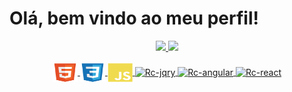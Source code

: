 
# Olá, bem vindo ao meu perfil!

<div align="center">
  <a href="https://github.com/Roberto230">
  <img height="150em" src="https://github-readme-stats.vercel.app/api?username=roberto230&show_icons=true&theme=dracula&include_all_commits=true&count_private=true"/>
  <img height="150em" src="https://github-readme-stats.vercel.app/api/top-langs/?username=roberto230&layout=compact&langs_count=7&theme=dracula"/>
</div>
<div align="center" style="display: inline_block"><br>
  <img align="center" alt="Rc-HTML" height="30" width="40" src="https://raw.githubusercontent.com/devicons/devicon/master/icons/html5/html5-original.svg">
  <img align="center" alt="Rc-CSS" height="30" width="40" src="https://raw.githubusercontent.com/devicons/devicon/master/icons/css3/css3-original.svg">
  <img align="center" alt="Rc-Js" height="30" width="40" src="https://raw.githubusercontent.com/devicons/devicon/master/icons/javascript/javascript-plain.svg">
  <img align="center" alt="Rc-jqry" height="30" width="40" src="https://cdn.jsdelivr.net/gh/devicons/devicon/icons/jquery/jquery-original.svg" />
  <img align="center" alt="Rc-angular" height="30" width="40"src="https://cdn.jsdelivr.net/gh/devicons/devicon/icons/angularjs/angularjs-original.svg" />
  <img align="center" alt="Rc-react" height="40" width="40"src="https://logospng.org/download/react/logo-react-1024.png" />
</div>
